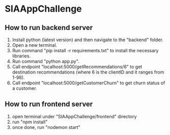 # SIAAppChallenge

## How to run backend server

1. Install python (latest version) and then navigate to the "backend" folder. 
2. Open a new terminal.
3. Run command "pip install -r requirements.txt" to install the necessary libraries.
4. Run command "python app.py".
5. Call endpoint "localhost:5000/getRecommendations/6" to get destination recommendations (where 6 is the clientID and it ranges from 1-98).
6. Call endpoint "localhost:5000/getCustomerChurn" to get churn status of a customer.

## How to run frontend server
1. open terminal under "SIAAppChallenge/frontend" directory
2. run "npm install"
3. once done, run "nodemon start"